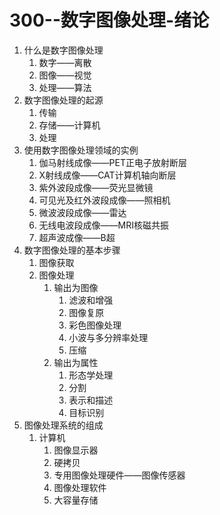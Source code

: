 # 300--数字图像处理-绪论

1. 什么是数字图像处理
   1. 数字——离散
   2. 图像——视觉
   3. 处理——算法
2. 数字图像处理的起源
   1. 传输
   2. 存储——计算机
   3. 处理
3. 使用数字图像处理领域的实例
   1. 伽马射线成像——PET正电子放射断层
   2. X射线成像——CAT计算机轴向断层
   3. 紫外波段成像——荧光显微镜
   4. 可见光及红外波段成像——照相机
   5. 微波波段成像——雷达
   6. 无线电波段成像——MRI核磁共振
   7. 超声波成像——B超
4. 数字图像处理的基本步骤
   1. 图像获取
   2. 图像处理
      1. 输出为图像
         1. 滤波和增强
         2. 图像复原
         3. 彩色图像处理
         4. 小波与多分辨率处理
         5. 压缩
      2. 输出为属性
         1. 形态学处理
         2. 分割
         3. 表示和描述
         4. 目标识别
5. 图像处理系统的组成
   1. 计算机
      1. 图像显示器
      2. 硬拷贝
      3. 专用图像处理硬件——图像传感器
      4. 图像处理软件
      5. 大容量存储